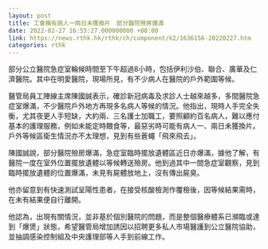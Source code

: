 ```yaml
---
layout: post
title: 工會稱有病人一兩日未獲換片　部分醫院殮房爆滿
date: 2022-02-27 16:55:27.000000000 +08:00
link: https://news.rthk.hk/rthk/ch/component/k2/1636156-20220227.htm
categories: rthk
---
```


部分公立醫院急症室輪候時間至下午超過8小時，包括伊利沙伯、聯合、廣華及仁濟醫院。其中在明愛醫院，現場所見，有不少病人在醫院的戶外範圍等候。

醫管局員工陣線主席陳國誠表示，確診新冠病毒及求診人士越來越多，多間醫院急症室爆滿，不少醫院戶外地方再現多名病人等候的情況。他指出，現時人手完全失衡，尤其夜更人手短缺，大約兩、三名護士加職工，要照顧約百名病人，難以應付基本的護理服務，例如未能定時餵食等，最惡劣時可能有病人一、兩日未獲換片。戶外等候區衛生情況亦不太理想，見到有些蒼蠅「飛來飛去」。

陳國誠說，部分醫院殮房爆滿，急症室臨時擺放遺體區近日亦爆滿，據他了解，有醫院一度在室外位置擺放遺體以等候轉送殮房。他到過其中一間急症室觀察，見到臨時擺放遺體的位置爆滿，未見有屍體放地上，沒有傳出屍臭。

他亦留意到有快速測試呈陽性患者，在接受核酸檢測作覆檢後，因等候結果需時，在未有結果便自行離開。

他認為，出現有關情況，並非基於個別醫院的問題，而是整個醫療體系已瀕臨或達到「爆煲」狀態，希望醫管局增加誘因以招聘更多私人市場醫護到公立醫院協助，並抽調感染控制組及中央護理部等人手到前線工作。
